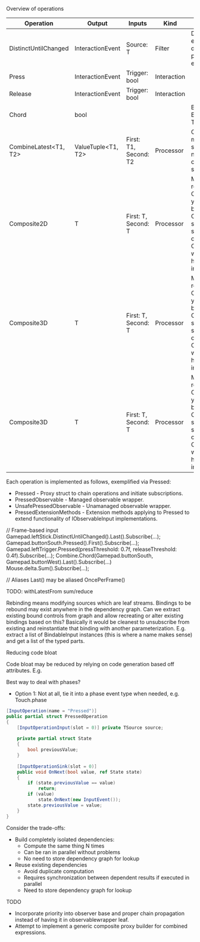Overview of operations

| Operation              | Output             | Inputs                | Kind        | Comment                                                                                                                                                 |
|------------------------|--------------------|-----------------------|-------------|---------------------------------------------------------------------------------------------------------------------------------------------------------|
| DistinctUntilChanged   | InteractionEvent   | Source: T             | Filter      | Discards element if not different from previous element.                                                                                                |
| Press                  | InteractionEvent   | Trigger: bool         | Interaction |                                                                                                                                                         |
| Release                | InteractionEvent   | Trigger: bool         | Interaction |                                                                                                                                                         |
| Chord<T>               | bool               |                       |             | Basically Edge<T1, T2>?                                                                                                                                 |
| CombineLatest<T1, T2>  | ValueTuple<T1, T2> | First: T1, Second: T2 | Processor   | Combines multiple streams into a new composite stream.                                                                                                  |
| Composite2D<T>         | T                  | First: T, Second: T   | Processor   | Might not be required since CombineLatest yields same behavior. Composite is a simplified specialization of CombineLatest with homogeneous input types. |
| Composite3D<T>         | T                  | First: T, Second: T   | Processor   | Might not be required since CombineLatest yields same behavior. Composite is a simplified specialization of CombineLatest with homogeneous input types. |
| Composite3D<T>         | T                  | First: T, Second: T   | Processor   | Might not be required since CombineLatest yields same behavior. Composite is a simplified specialization of CombineLatest with homogeneous input types. |

Each operation is implemented as follows, exemplified via Pressed:
- Pressed - Proxy struct to chain operations and initiate subscriptions.
- PressedObservable - Managed observable wrapper.
- UnsafePressedObservable - Unamanaged observable wrapper.
- PressedExtensionMethods - Extension methods applying to Pressed to extend functionality of IObservableInput implementations.

// Frame-based input
Gamepad.leftStick.DistinctUntilChanged().Last().Subscribe(...);
Gamepad.buttonSouth.Pressed().First().Subscribe(...);
Gamepad.leftTrigger.Pressed(pressThreshold: 0.7f, releaseThreshold: 0.4f).Subscribe(...);
Combine.Chord(Gamepad.buttonSouth, Gamepad.buttonWest).Last().Subscribe(...)
Mouse.delta.Sum().Subscribe(...);

// Aliases
Last() may be aliased OncePerFrame()

TODO:
withLatestFrom
sum/reduce

Rebinding means modifying sources which are leaf streams. Bindings to be rebound may exist anywhere in the dependency graph.
Can we extract existing bound controls from graph and allow recreating or alter existing bindings based on this?
Basically it would be cleanest to unsubscribe from existing and reinstantiate that binding with another parameterization.
E.g. extract a list of BindableInput instances (this is where a name makes sense) and get a list of the typed parts.

Reducing code bloat

Code bloat may be reduced by relying on code generation based off attributes. E.g.

Best way to deal with phases? 
- Option 1: Not at all, tie it into a phase event type when needed, e.g. Touch.phase





```cs
[InputOperation(name = "Pressed")]
public partial struct PressedOperation
{
    [InputOperationInput(slot = 0)] private TSource source;
    
    private partial struct State
    {
        bool previousValue;
    }
    
    [InputOperationSink(slot = 0)]
    public void OnNext(bool value, ref State state)
    {
        if (state.previousValue == value) 
            return;
        if (value) 
            state.OnNext(new InputEvent());
        state.previousValue = value;
    }
}
```

Consider the trade-offs:
- Build completely isolated dependencies:
  - Compute the same thing N times
  - Can be ran in parallel without problems
  - No need to store dependency graph for lookup
- Reuse existing dependencies
  - Avoid duplicate computation
  - Requires synchronization between dependent results if executed in parallel
  - Need to store dependency graph for lookup

TODO
- Incorporate priority into observer base and proper chain propagation instead of having it in observablewrapper leaf.
- Attempt to implement a generic composite proxy builder for combined expressions.